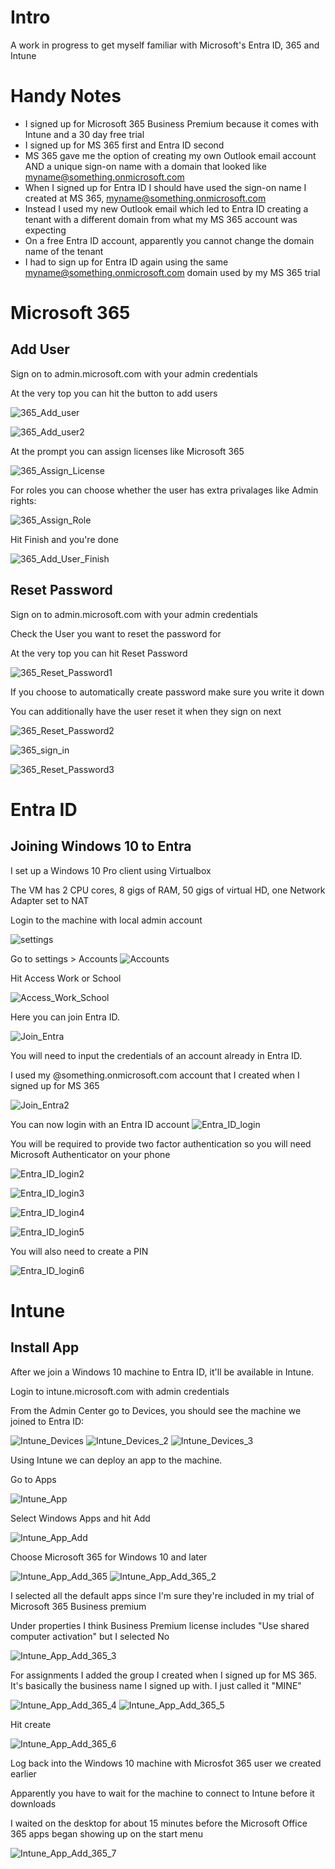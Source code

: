 # Intro
A work in progress to get myself familiar with Microsoft's Entra ID, 365 and Intune

# Handy Notes
- I signed up for Microsoft 365 Business Premium because it comes with Intune and a 30 day free trial
- I signed up for MS 365 first and Entra ID second
- MS 365 gave me the option of creating my own Outlook email account AND a unique sign-on name with a domain that looked like myname@something.onmicrosoft.com
- When I signed up for Entra ID I should have used the sign-on name I created at MS 365, myname@something.onmicrosoft.com
- Instead I used my new Outlook email which led to Entra ID creating a tenant with a different domain from what my MS 365 account was expecting
- On a free Entra ID account, apparently you cannot change the domain name of the tenant
- I had to sign up for Entra ID again using the same myname@something.onmicrosoft.com domain used by my MS 365 trial

# Microsoft 365
## Add User
Sign on to admin.microsoft.com with your admin credentials

At the very top you can hit the button to add users

![365_Add_user](https://github.com/user-attachments/assets/c9b69a8f-2f2d-449c-b933-a52d86823bd4)

![365_Add_user2](https://github.com/user-attachments/assets/7320d9f2-e6e4-4873-8b1f-4ad515804ec7)

At the prompt you can assign licenses like Microsoft 365

![365_Assign_License](https://github.com/user-attachments/assets/e80afc2e-c574-4338-8df1-e304d31f85df)

For roles you can choose whether the user has extra privalages like Admin rights:

![365_Assign_Role](https://github.com/user-attachments/assets/363b8c10-431b-4804-bf9a-4f4591cc72a5)

Hit Finish and you're done

![365_Add_User_Finish](https://github.com/user-attachments/assets/dcf63765-c82e-4001-a454-6a6f92004b3e)

## Reset Password

Sign on to admin.microsoft.com with your admin credentials

Check the User you want to reset the password for

At the very top you can hit Reset Password

![365_Reset_Password1](https://github.com/user-attachments/assets/6a29c223-a477-4114-a68a-73c3b856bdcb)

If you choose to automatically create password make sure you write it down

You can additionally have the user reset it when they sign on next

![365_Reset_Password2](https://github.com/user-attachments/assets/707eb99f-0825-403c-b28e-f89d1844b4f0)

![365_sign_in](https://github.com/user-attachments/assets/99de98ca-adaa-40dc-a859-83443d708ce8)

![365_Reset_Password3](https://github.com/user-attachments/assets/de0b7763-695f-48cc-9456-51bee2449d0e)


# Entra ID
## Joining Windows 10 to Entra
I set up a Windows 10 Pro client using Virtualbox

The VM has 2 CPU cores, 8 gigs of RAM, 50 gigs of virtual HD, one Network Adapter set to NAT

Login to the machine with local admin account

![settings](https://github.com/user-attachments/assets/30ecf4df-f647-4f0f-a13e-6577a5024bda)

Go to settings > Accounts
![Accounts](https://github.com/user-attachments/assets/2f9a0ef2-9611-4743-a039-2d4cb2344147)

Hit Access Work or School

![Access_Work_School](https://github.com/user-attachments/assets/0cc327b9-1e15-4966-99be-8830cd40fc78)

Here you can join Entra ID.  

![Join_Entra](https://github.com/user-attachments/assets/ae51ec50-e954-4241-90a3-527c5ad102c3)

You will need to input the credentials of an account already in Entra ID.  

I used my @something.onmicrosoft.com account that I created when I signed up for MS 365

![Join_Entra2](https://github.com/user-attachments/assets/bef63694-4b0e-4179-9e37-57e55f3065c6)

You can now login with an Entra ID account
![Entra_ID_login](https://github.com/user-attachments/assets/f722481c-2a62-4c70-97dd-7d61dc85f97e)

You will be required to provide two factor authentication so you will need Microsoft Authenticator on your phone

![Entra_ID_login2](https://github.com/user-attachments/assets/7d2bc687-b457-4abd-bc27-38f8049eb55a)

![Entra_ID_login3](https://github.com/user-attachments/assets/588e597c-3bd1-43cf-80f0-4d2d77ddec8e)

![Entra_ID_login4](https://github.com/user-attachments/assets/a2725608-63a8-4354-9b80-c608516727cd)


![Entra_ID_login5](https://github.com/user-attachments/assets/ebedf021-6f47-4048-9ab9-6e14fce69311)

You will also need to create a PIN

![Entra_ID_login6](https://github.com/user-attachments/assets/f1b783aa-7e8a-413e-9fee-40688ac511df)

# Intune

## Install App 

After we join a Windows 10 machine to Entra ID, it'll be available in Intune.

Login to intune.microsoft.com with admin credentials

From the Admin Center go to Devices, you should see the machine we joined to Entra ID:

![Intune_Devices](https://github.com/user-attachments/assets/19927fea-206d-42c4-a13b-4bae71ec910e)
![Intune_Devices_2](https://github.com/user-attachments/assets/2c29fda8-e926-4a97-bc9d-052af7cb896d)
![Intune_Devices_3](https://github.com/user-attachments/assets/d279e21c-fa55-41ab-9a6d-25941d12f028)

Using Intune we can deploy an app to the machine.

Go to Apps

![Intune_App](https://github.com/user-attachments/assets/88e56b45-577a-4f97-aaf5-64f2cd3cad19)

Select Windows Apps and hit Add

![Intune_App_Add](https://github.com/user-attachments/assets/75819dae-d5cb-4d96-9010-4e6602460038)

Choose Microsoft 365 for Windows 10 and later

![Intune_App_Add_365](https://github.com/user-attachments/assets/df8aa76c-3acc-4d85-9921-90164fb5bac6)
![Intune_App_Add_365_2](https://github.com/user-attachments/assets/0c60b6a3-e84c-412e-aa6d-1e7f1e39e2f4)

I selected all the default apps since I'm sure they're included in my trial of Microsoft 365 Business premium 

Under properties I think Business Premium license includes "Use shared computer activation" but I selected No

![Intune_App_Add_365_3](https://github.com/user-attachments/assets/270b8c02-cf4c-4516-aa45-18890a3b8a85)

For assignments I added the group I created when I signed up for MS 365.  It's basically the business name I signed up with.  I just called it "MINE" 

![Intune_App_Add_365_4](https://github.com/user-attachments/assets/192e27de-f0b8-4268-a3fe-c575aba56c42)
![Intune_App_Add_365_5](https://github.com/user-attachments/assets/efa9576d-1720-4c0a-ae5f-113146ed7775)

Hit create

![Intune_App_Add_365_6](https://github.com/user-attachments/assets/49c14a80-6b9d-441d-9e77-8c2a0d8ab224)

Log back into the Windows 10 machine with Microsfot 365 user we created earlier

Apparently you have to wait for the machine to connect to Intune before it downloads

I waited on the desktop for about 15 minutes before the Microsoft Office 365 apps began showing up on the start menu

![Intune_App_Add_365_7](https://github.com/user-attachments/assets/e685cbd0-0766-4430-b0a6-07efcbf001e3)








